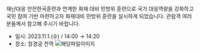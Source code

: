 재난대응 안전한국훈련과 연계한 화재 대비 민방위 훈련으로 국가 대응역량을 강화하고 국민 참여 기반 마련하고자 화재대비 민방위 훈련을 실시하게 되었습니다. 관람객 여러분들께서 참고해 주시기 바랍니다.
- 일시: 2023.11.1.(수) / 14:00 → 14:20
- 장소: 창경궁 전역
  ![해당파일이미지](https://cgg.cha.go.kr/agapp/cmm/fms/getImage.do?atchFileId=FILE_000000000140380&fileSn=1)